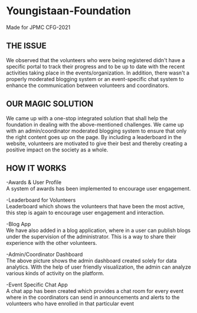 # Youngistaan-Foundation
Made for JPMC CFG-2021  
## THE ISSUE  
We observed that the volunteers who were being registered didn't have a specific portal to track their progress and to be up to date with the recent activities taking place in the events/organization. In addition, there wasn't a properly moderated blogging system or an event-specific chat system to enhance the communication between volunteers and coordinators.  
## OUR MAGIC SOLUTION  
We came up with a one-stop integrated solution that shall help the foundation in dealing with the above-mentioned challenges. We came up with an admin/coordinator moderated blogging system to ensure that only the right content goes up on the page. By including a leaderboard in the website, volunteers are motivated to give their best and thereby creating a positive impact on the society as a whole.  
## HOW IT WORKS  
-Awards & User Profile  
A system of awards has been implemented to encourage user engagement.  
 
-Leaderboard for Volunteers  
Leaderboard which shows the volunteers that have been the most active, this step is again to encourage user engagement and interaction.  

-Blog App  
We have also added in a blog application, where in a user can publish blogs under the supervision of the administrator. This is a way to share their experience with the other volunteers.  
  
-Admin/Coordinator Dashboard  
The above picture shows the admin dashboard created solely for data analytics. With the help of user friendly visualization, the admin can analyze various kinds of activity on the platform.  
  
-Event Specific Chat App  
A chat app has been created which provides a chat room for every event where in the coordinators can send in announcements and alerts to the volunteers who have enrolled in that particular event  
